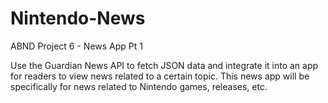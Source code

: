 # Nintendo-News
ABND Project 6 - News App Pt 1

Use the Guardian News API to fetch JSON data and integrate it into an app for readers to view news related to a certain topic.
This news app will be specifically for news related to Nintendo games, releases, etc.



